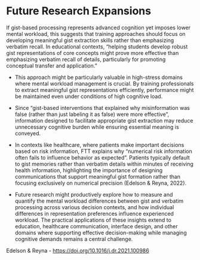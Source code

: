 # Future Research Expansions

If gist-based processing represents advanced cognition yet imposes lower mental workload, this suggests that training approaches should focus on developing meaningful gist extraction skills rather than emphasizing verbatim recall. In educational contexts, “helping students develop robust gist representations of core concepts might prove more effective than emphasizing verbatim recall of details, particularly for promoting conceptual transfer and application.”

* This approach might be particularly valuable in high-stress domains where mental workload management is crucial. By training professionals to extract meaningful gist representations efficiently, performance might be maintained even under conditions of high cognitive load.

* Since “gist-based interventions that explained why misinformation was false (rather than just labeling it as false) were more effective”, information designed to facilitate appropriate gist extraction may reduce unnecessary cognitive burden while ensuring essential meaning is conveyed.

* In contexts like healthcare, where patients make important decisions based on risk information, FTT explains why “numerical risk information often fails to influence behavior as expected”. Patients typically default to gist memories rather than verbatim details within minutes of receiving health information, highlighting the importance of designing communications that support meaningful gist formation rather than focusing exclusively on numerical precision (Edelson & Reyna, 2022).

* Future research might productively explore how to measure and quantify the mental workload differences between gist and verbatim processing across various decision contexts, and how individual differences in representation preferences influence experienced workload. The practical applications of these insights extend to education, healthcare communication, interface design, and other domains where supporting effective decision-making while managing cognitive demands remains a central challenge.

Edelson & Reyna - <https://doi.org/10.1016/j.dr.2021.100986>
